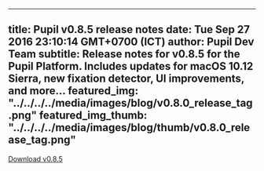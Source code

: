---
 title: Pupil v0.8.5 release notes
 date: Tue Sep 27 2016 23:10:14 GMT+0700 (ICT)
 author: Pupil Dev Team
 subtitle: Release notes for v0.8.5 for the Pupil Platform. Includes updates for macOS 10.12 Sierra, new fixation detector, UI improvements, and more...
 featured_img: "../../../../media/images/blog/v0.8.0_release_tag.png"
 featured_img_thumb: "../../../../media/images/blog/thumb/v0.8.0_release_tag.png"
 ---

<script src="//cdn.rawgit.com/showdownjs/showdown/1.3.0/dist/showdown.min.js"></script>
<script type="text/javascript">
document.addEventListener("DOMContentLoaded", function(event) { 
	$(document).ready(function() {
		$.ajax({
			type: 'GET',
			url: "https://api.github.com/repos/pupil-labs/pupil/releases/tags/v0.8.5",
			dataType: "jsonp",
			success: function(data, textStatus,jaXHR){
				var converter = new showdown.Converter();
				var text = data.data.body;
				var html = converter.makeHtml(text); 
				$('section[class~="content"]').html(html);
				$('a[href="#downloads"]').prop('href',data.data.html_url);
			}
		});
	});
});
</script>

<a href="https://github.com/pupil-labs/pupil/releases/tag/v0.8.5">Download v0.8.5</a> 
